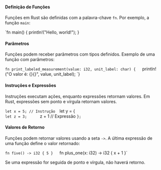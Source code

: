 #### Definição de Funções
Funções em Rust são definidas com a palavra-chave `fn`. Por exemplo, a função `main`:

`fn main() { println!("Hello, world!"); }
#### Parâmetros
Funções podem receber parâmetros com tipos definidos. Exemplo de uma função com parâmetros:

`fn print_labeled_measurement(value: i32, unit_label: char) {  
	`println!("O valor é: {}{}", value, unit_label); 
`}

#### Instruções e Expressões
Instruções executam ações, enquanto expressões retornam valores. Em Rust, expressões sem ponto e vírgula retornam valores.

`let x = 5; // Instrução 
`let y = {     
	`let z = 3;     
	`z + 1 // Expressão 
`};`

#### Valores de Retorno
Funções podem retornar valores usando a seta `->`. A última expressão de uma função define o valor retornado:

`fn five() -> i32 { 5 }  
`fn plus_one(x: i32) -> i32 { x + 1 }`

Se uma expressão for seguida de ponto e vírgula, não haverá retorno.


